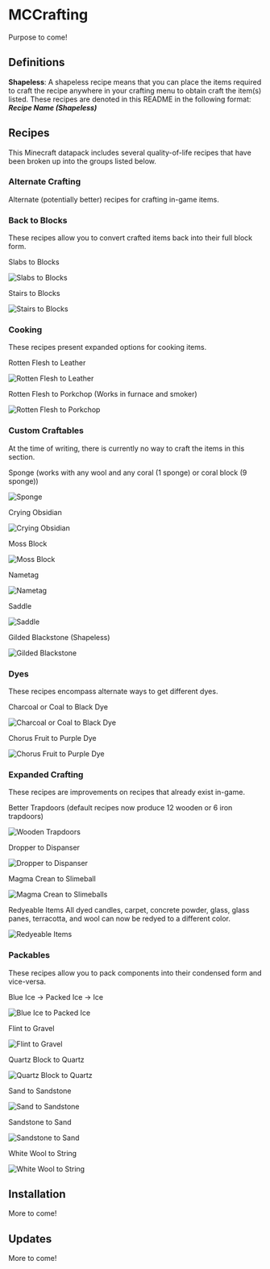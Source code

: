 <!--TODO:
- [] Add information about installing bug fix updates
-->

# MCCrafting
Purpose to come!

## Definitions
**Shapeless**: A shapeless recipe means that you can place the items required
to craft the recipe anywhere in your crafting menu to obtain craft the item(s)
listed. These recipes are denoted in this README in the following format: 
***Recipe Name (Shapeless)***

## Recipes
This Minecraft datapack includes several quality-of-life recipes that have been
broken up into the groups listed below.

### Alternate Crafting
Alternate (potentially better) recipes for crafting in-game items.

### Back to Blocks
These recipes allow you to convert crafted items back into their full block form.

Slabs to Blocks

![Slabs to Blocks](src/slabs_to_blocks.gif)

Stairs to Blocks

![Stairs to Blocks](src/stairs_to_blocks.gif)

### Cooking
These recipes present expanded options for cooking items.

Rotten Flesh to Leather

![Rotten Flesh to Leather](src/campfire_rotten_flesh_to_leather.png)

Rotten Flesh to Porkchop (Works in furnace and smoker)

![Rotten Flesh to Porkchop](src/smoker_rotten_flesh_to_porkchop.png)

### Custom Craftables
At the time of writing, there is currently no way to craft the items in this section.

Sponge (works with any wool and any coral (1 sponge) or coral block (9 sponge))

![Sponge](src/any_coral_and_wool_to_sponge.png)

Crying Obsidian

![Crying Obsidian](src/crying_obsidian.png)

Moss Block

![Moss Block](src/moss_block.png)

Nametag

![Nametag](src/nametag.png)

Saddle

![Saddle](src/saddle.png)

Gilded Blackstone (Shapeless)

![Gilded Blackstone](src/gilded_blackstone.png)

### Dyes
These recipes encompass alternate ways to get different dyes.

Charcoal or Coal to Black Dye

![Charcoal or Coal to Black Dye](src/more_black_dye.gif)

Chorus Fruit to Purple Dye

![Chorus Fruit to Purple Dye](src/chorus_to_purple_dye.gif)

### Expanded Crafting
These recipes are improvements on recipes that already exist in-game.

Better Trapdoors (default recipes now produce 12 wooden or 6 iron trapdoors)

![Wooden Trapdoors](src/trapdoors.gif)

Dropper to Dispanser

![Dropper to Dispanser](src/dropper_to_dispenser.png)

Magma Crean to Slimeball

![Magma Crean to Slimeballs](src/magma_cream_to_slimeball.png)

Redyeable Items
All dyed candles, carpet, concrete powder, glass, glass panes, terracotta, and
wool can now be redyed to a different color.

![Redyeable Items](src/redyeables.png)

### Packables
These recipes allow you to pack components into their condensed form and vice-versa.

Blue Ice -> Packed Ice -> Ice

![Blue Ice to Packed Ice](src/ice.gif)

Flint to Gravel

![Flint to Gravel](src/flint_to_gravel.png)

Quartz Block to Quartz

![Quartz Block to Quartz](src/quartz_block_to_quartz.png)

Sand to Sandstone

![Sand to Sandstone](src/sand_to_sandstone.gif)

Sandstone to Sand

![Sandstone to Sand](src/sandstone_to_sand.gif)

White Wool to String

![White Wool to String](src/wool_to_string.png)

## Installation
More to come!

## Updates
More to come!